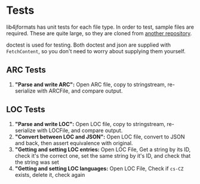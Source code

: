 # Tests
lib4jformats has unit tests for each file type. In order to test, sample files are required. These are quite large, so they are cloned from [another repository](https://github.com/boreals-back-again/l4jf-tests-files). 

doctest is used for testing. Both doctest and json are supplied with `FetchContent`, so you don't need to worry about supplying them yourself.

## ARC Tests
1. **"Parse and write ARC":** Open ARC file, copy to stringstream, re-serialize with ARCFile, and compare output.

## LOC Tests
1. **"Parse and write LOC":** Open LOC file, copy to stringstream, re-serialize with LOCFile, and compare output.
2. **"Convert between LOC and JSON":** Open LOC file, convert to JSON and back, then assert equivalence with original.
3. **"Getting and setting LOC entries:** Open LOC File, Get a string by its ID, check it's the correct one, set the same string by it's ID, and check that the string was set
4. **"Getting and setting LOC languages:** Open LOC File, Check if `cs-CZ` exists, delete it, check again
